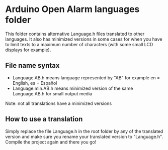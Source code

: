 # Arduino Open Alarm languages folder

This folder contains alternative Language.h files translated to other languages. 
It also has minimized versions in some cases for when you have to limit texts to 
a maximum number of characters (with some small LCD displays for example).

## File name syntax

- Language.AB.h means language represented by "AB" for example en = English, es = Español
- Language.min.AB.h means minimized version of the same Language.AB.h for small output media

Note: not all translations have a minimized versions 

## How to use a translation

Simply replace the file Language.h in the root folder by any of the translated 
version and make sure you rename your translated version to "Language.h". Compile
the project again and there you go!
